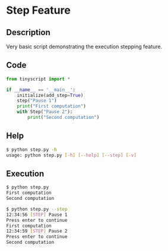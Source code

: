 # Step Feature

## Description

Very basic script demonstrating the execution stepping feature.

## Code

```python hl_lines="7"
from tinyscript import *

if __name__ == '__main__':
    initialize(add_step=True)
    step("Pause 1")
    print("First computation")
    with Step("Pause 2"):
        print("Second computation")
```

## Help

```sh
$ python step.py -h
usage: python step.py [-h] [--help] [--step] [-v]

```

## Execution

```sh hl_lines="1"
$ python step.py
First computation
Second computation

```

```sh hl_lines="1"
$ python step.py --step
12:34:56 [STEP] Pause 1
Press enter to continue
First computation
12:34:59 [STEP] Pause 2
Press enter to continue
Second computation

```
